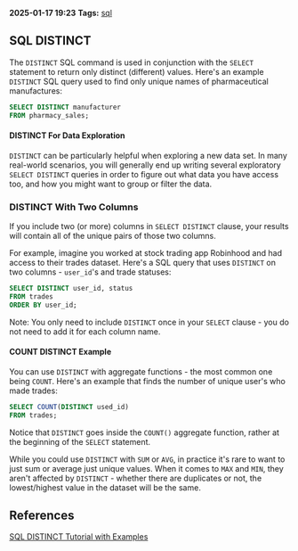 **2025-01-17 19:23**
**Tags:** [sql](../2%20-%20tags/sql.md)

## SQL DISTINCT
The `DISTINCT` SQL command is used in conjunction with the `SELECT` statement to return only distinct (different) values. Here's an example `DISTINCT` SQL query used to find only unique names of pharmaceutical manufactures:

```sql
SELECT DISTINCT manufacturer
FROM pharmacy_sales;
```

#### DISTINCT For Data Exploration
`DISTINCT` can be particularly helpful when exploring a new data set. In many real-world scenarios, you will generally end up writing several exploratory `SELECT DISTINCT` queries in order to figure out what data you have access too, and how you might want to group or filter the data.

### DISTINCT With Two Columns
If you include two (or more) columns in `SELECT DISTINCT` clause, your results will contain all of the unique pairs of those two columns.

For example, imagine you worked at stock trading app Robinhood and had access to their trades dataset. Here's a SQL query that uses `DISTINCT` on two columns - `user_id`'s and trade statuses:

```sql
SELECT DISTINCT user_id, status
FROM trades 
ORDER BY user_id;
```

Note: You only need to include `DISTINCT` once in your `SELECT` clause - you do not need to add it for each column name.

#### COUNT DISTINCT Example
You can use `DISTINCT` with aggregate functions - the most common one being `COUNT`. Here's an example that finds the number of unique user's who made trades:

```sql
SELECT COUNT(DISTINCT used_id)
FROM trades;
```

Notice that `DISTINCT` goes inside the `COUNT()` aggregate function, rather at the beginning of the `SELECT` statement.

While you could use `DISTINCT` with `SUM` or `AVG`, in practice it's rare to want to just sum or average just unique values. When it comes to `MAX` and `MIN`, they aren't affected by `DISTINCT` - whether there are duplicates or not, the lowest/highest value in the dataset will be the same.

## References
[SQL DISTINCT Tutorial with Examples](https://datalemur.com/sql-tutorial/sql-distinct)